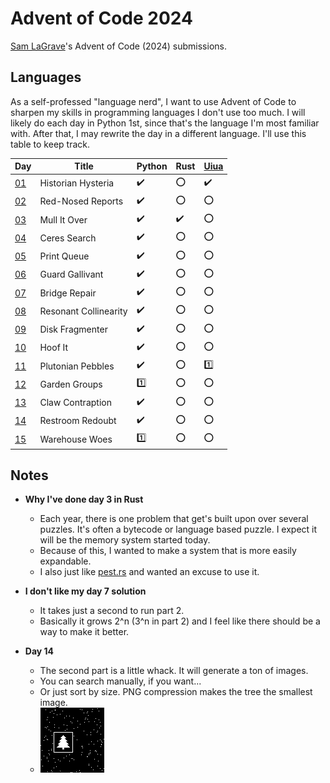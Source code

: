 # Advent of Code 2024

[Sam LaGrave](https://samlagrave.com/)'s Advent of Code (2024) submissions.

## Languages

As a self-professed "language nerd", I want to use Advent of Code to sharpen my skills in programming languages I don't use too much. I will likely do each day in Python 1st, since that's the language I'm most familiar with. After that, I may rewrite the day in a different language. I'll use this table to keep track.

| Day             | Title                 | Python              | Rust               | [Uiua](https://www.uiua.org) |
| --------------- | --------------------- | ------------------- | ------------------ | ---------------------------- |
| [01](./day01/)  | Historian Hysteria    | :heavy_check_mark:  | :o:                | :heavy_check_mark:           |
| [02](./day02/)  | Red-Nosed Reports     | :heavy_check_mark:  | :o:                | :o:                          |
| [03](./day03/)  | Mull It Over          | :heavy_check_mark:  | :heavy_check_mark: | :o:                          |
| [04](./day04/)  | Ceres Search          | :heavy_check_mark:  | :o:                | :o:                          |
| [05](./day05/)  | Print Queue           | :heavy_check_mark:  | :o:                | :o:                          |
| [06](./day06/)  | Guard Gallivant       | :heavy_check_mark:  | :o:                | :o:                          |
| [07](./day07/)  | Bridge Repair         | :heavy_check_mark:  | :o:                | :o:                          |
| [08](./day08/)  | Resonant Collinearity | :heavy_check_mark:  | :o:                | :o:                          |
| [09](./day09/)  | Disk Fragmenter       | :heavy_check_mark:  | :o:                | :o:                          |
| [10](./day10/)  | Hoof It               | :heavy_check_mark:  | :o:                | :o:                          |
| [11](./day11/)  | Plutonian Pebbles     | :heavy_check_mark:  | :o:                | :one:                        |
| [12](./day12/)  | Garden Groups         | :one:               | :o:                | :o:                          |
| [13](./day13/)  | Claw Contraption      | :heavy_check_mark:  | :o:                | :o:                          |
| [14](./day14/)  | Restroom Redoubt      | :heavy_check_mark:  | :o:                | :o:                          |
| [15](./day15/)  | Warehouse Woes        | :one:               | :o:                | :o:                          |z

## Notes

- **Why I've done day 3 in Rust**
  - Each year, there is one problem that get's built upon over several puzzles. It's often a bytecode or language based puzzle. I expect it will be the memory system started today.
  - Because of this, I wanted to make a system that is more easily expandable.
  - I also just like [pest.rs](https://pest.rs) and wanted an excuse to use it.

- **I don't like my day 7 solution**
  - It takes just a second to run part 2.
  - Basically it grows 2^n (3^n in part 2) and I feel like there should be a way to make it better.

- **Day 14**
  - The second part is a little whack. It will generate a ton of images.
  - You can search manually, if you want...
  - Or just sort by size. PNG compression makes the tree the smallest image.
  - ![Day 14's tree](./8052.png)

